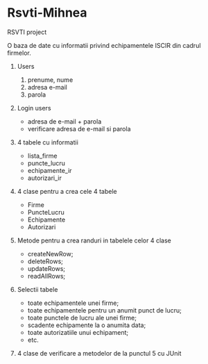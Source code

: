 # Rsvti-Mihnea
RSVTI project

O baza de date cu informatii privind echipamentele ISCIR din cadrul firmelor.

1. Users
	1. prenume, nume
	2. adresa e-mail 
	3. parola	

2. Login users
	- adresa de e-mail + parola
	- verificare adresa de e-mail si parola

3. 4 tabele cu informatii
	- lista_firme
	- puncte_lucru
	- echipamente_ir
	- autorizari_ir

4. 4 clase pentru a crea cele 4 tabele
	- Firme
	- PuncteLucru
	- Echipamente
	- Autorizari

5. Metode pentru a crea randuri in tabelele celor 4 clase
	- createNewRow;
	- deleteRows;
	- updateRows;
	- readAllRows;


7. Selectii tabele
	- toate echipamentele unei firme;
	- toate echipamentele pentru un anumit punct de lucru;
	- toate punctele de lucru ale unei firme;
	- scadente echipamente la o anumita data;
	- toate autorizatiile unui echipament;
	- etc.

8. 4 clase de verificare a metodelor de la punctul 5 cu JUnit



